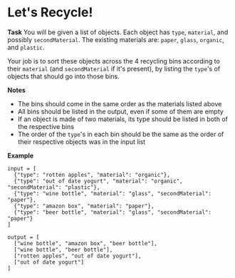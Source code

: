 # Let's Recycle!

**Task**
You will be given a list of objects. Each object has `type`, `material`, and possibly `secondMaterial`. The existing materials are: `paper`, `glass`, `organic`, and `plastic`.

Your job is to sort these objects across the 4 recycling bins according to their `material` (and `secondMaterial` if it's present), by listing the `type`'s of objects that should go into those bins.

**Notes**

- The bins should come in the same order as the materials listed above
- All bins should be listed in the output, even if some of them are empty
- If an object is made of two materials, its type should be listed in both of the respective bins
- The order of the `type`'s in each bin should be the same as the order of their respective objects was in the input list

**Example**
```
input = [
  {"type": "rotten apples", "material": "organic"},
  {"type": "out of date yogurt", "material": "organic", "secondMaterial": "plastic"},
  {"type": "wine bottle", "material": "glass", "secondMaterial": "paper"},
  {"type": "amazon box", "material": "paper"},
  {"type": "beer bottle", "material": "glass", "secondMaterial": "paper"}
]

output = [
  ["wine bottle", "amazon box", "beer bottle"],
  ["wine bottle", "beer bottle"],
  ["rotten apples", "out of date yogurt"],
  ["out of date yogurt"]
]
```
